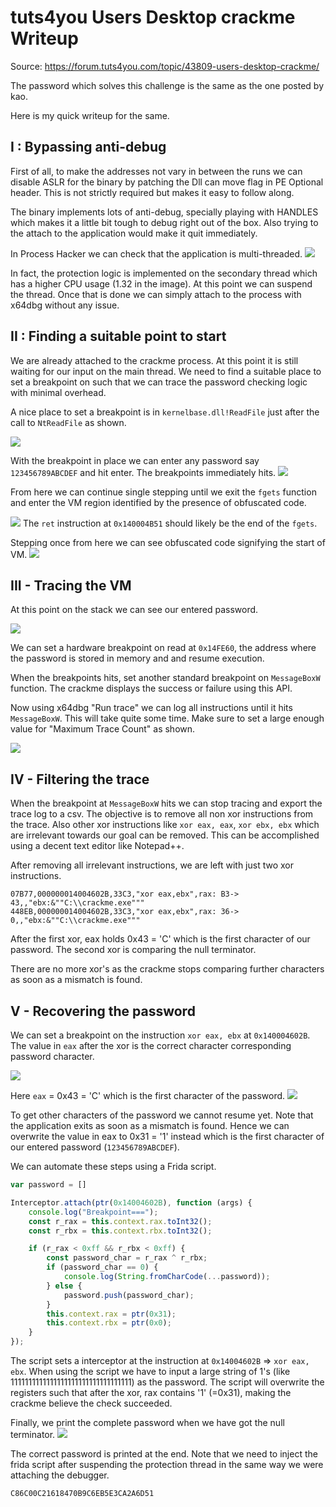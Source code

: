 # tuts4you Users Desktop crackme Writeup

Source: https://forum.tuts4you.com/topic/43809-users-desktop-crackme/

The password which solves this challenge is the same as the one posted by kao.

Here is my quick writeup for the same.

## I : Bypassing anti-debug
First of all, to make the addresses not vary in between the runs we can disable ASLR for the binary by patching the Dll can move flag in PE Optional header. This is not strictly required but makes it easy to follow along.

The binary implements lots of anti-debug, specially playing with HANDLES which makes it a little bit tough to debug right out of the box. Also trying to the attach to the application would make it quit immediately.

In Process Hacker  we can check that the application is multi-threaded. 
![](img/1.png)

In fact, the protection logic is implemented on the secondary thread which has a higher CPU usage (1.32 in the image). At this point we can suspend the thread. Once that is done we can simply attach to the process with x64dbg without any issue.

## II : Finding a suitable point to start

We are already attached to the crackme process. At this point it is still waiting for our input on the main thread. We need to find a suitable place to set a breakpoint on such that we can trace the password checking logic with minimal overhead.

A nice place to set a breakpoint is in `kernelbase.dll!ReadFile` just after the call to `NtReadFile` as shown.

![](img/2.png)

With the breakpoint in place we can enter any password say `123456789ABCDEF` and hit enter. The breakpoints immediately hits.
![](img/3.png)

From here we can continue single stepping until we exit the `fgets` function and enter the VM region identified by the presence of obfuscated code.

![](img/4.png)
The `ret` instruction at `0x140004B51` should likely be the end of the `fgets`. 

Stepping once from here we can see obfuscated code signifying the start of VM.
![](img/5.png)

## III - Tracing the VM

At this point on the stack we can see our entered password.

![](img/6.png)

We can set a hardware breakpoint on read at `0x14FE60`, the address where the password is stored in memory and and resume execution.

When the breakpoints hits, set another standard breakpoint on `MessageBoxW` function. The crackme displays the success or failure using this API.

Now using x64dbg "Run trace" we can log all instructions until it hits `MessageBoxW`. This will take quite some time. Make sure to set a large enough value for "Maximum Trace Count" as shown.

![](img/7.png)

## IV - Filtering the trace

When the breakpoint at `MessageBoxW` hits we can stop tracing and export the trace log to a csv. The objective is to remove all non xor instructions from the trace. Also other xor instructions like `xor eax, eax`, `xor ebx, ebx` which are irrelevant towards our goal can be removed. This can be accomplished using a decent text editor like Notepad++.

After removing all irrelevant instructions, we are left with just two xor instructions.
```csv
07B77,000000014004602B,33C3,"xor eax,ebx",rax: B3-> 43,,"ebx:&""C:\\crackme.exe"""
448EB,000000014004602B,33C3,"xor eax,ebx",rax: 36-> 0,,"ebx:&""C:\\crackme.exe"""
```

After the first xor, eax holds 0x43 = 'C' which is the first character of our password.
The second xor is comparing the null terminator.

There are no more xor's as the crackme stops comparing further characters as soon as a mismatch is found.

## V - Recovering the password 

We can set a breakpoint on the instruction `xor eax, ebx` at `0x140004602B`. The value in `eax` after the xor is the correct character corresponding password character.

![](img/8.png)

Here `eax` = 0x43 = 'C' which is the first character of the password.
![](img/9.png)

To get other characters of the password we cannot resume yet. Note that the application exits as soon as a mismatch is found. Hence we can overwrite the value in eax to 0x31 = '1'  instead which is the first character of our entered password (`123456789ABCDEF`).

We can automate these steps using a Frida script.

```js
var password = []

Interceptor.attach(ptr(0x14004602B), function (args) {
	console.log("Breakpoint===");
	const r_rax = this.context.rax.toInt32();
	const r_rbx = this.context.rbx.toInt32();

	if (r_rax < 0xff && r_rbx < 0xff) {
		const password_char = r_rax ^ r_rbx;
		if (password_char == 0) {
			console.log(String.fromCharCode(...password));
		} else {
			password.push(password_char);
		}
		this.context.rax = ptr(0x31);
		this.context.rbx = ptr(0x0);
	}
});
```

The script sets a interceptor at the instruction at `0x14004602B` => `xor eax, ebx`.
When using the script we have to input a large string of 1's (like 1111111111111111111111111111111111) as the password. The script will overwrite the registers such that after the xor, rax contains '1' (=0x31), making the crackme believe the check succeeded.

Finally, we print the complete password when we have got the null terminator.
![](img/10.png)

The correct password is printed at the end. Note that we need to inject the frida script after suspending the protection thread in the same way we were attaching the debugger.

```
C86C00C21618470B9C6EB5E3CA2A6D51
```